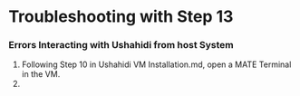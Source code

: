 # Troubleshooting with Step 13
### Errors Interacting with Ushahidi from host System
1. Following Step 10 in Ushahidi VM Installation.md, open a MATE Terminal in the VM.
1. 
